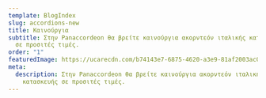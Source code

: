 ```yaml
---
template: BlogIndex
slug: accordions-new
title: Καινούργια
subtitle: Στην Panaccordeon θα βρείτε καινούργια ακορντεόν ιταλικής κατασκευής
  σε προσιτές τιμές.
order: "1"
featuredImage: https://ucarecdn.com/b74143e7-6875-4620-a3e9-81af2003ac05/
meta:
  description: Στην Panaccordeon θα βρείτε καινούργια ακορντεόν ιταλικής
    κατασκευής σε προσιτές τιμές.
---
```

